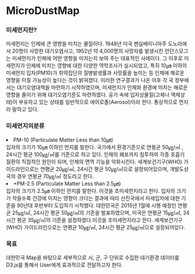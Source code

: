 ﻿# MicroDustMap
 
### 미세먼지란?
미세먼지는 인체에 큰 영향을 미치는 물질이다. 1948년 미국 펜실베이니아주 도노라에서 20명이 사망한 대기오염사고, 1952년 약 4,000명의 사망자를 발생시킨 런던스모그는 미세먼지가 인체에 어떤 영향을 미치는지 보여 주는 대표적인 사례이다. 그 이후로 미세먼지가 인체에 미치는 영향에 대한 다양한 역학조사가 실시되었고, 특히 10㎛ 이하의 미세먼지 입자(PM10)가 취약집단의 질병발생률과 사망률을 높이는 등 인체에 해로운 영향을 미칠 가능성이 높다는 것이 밝혀졌다. 이러한 연구결과가 나온 이후 각 국 정부에서는 대기오염대책을 마련하기 시작하였으며, 미세먼지가 인체와 환경에 미치는 해로운 영향을 줄이기 위해 대기오염기준도 마련하였다. 공기 속에 입자상물질(고체나 액체상태)이 부유하고 있는 상태를 일반적으로 에어로졸(Aerosol)이라 한다. 통상적으로 먼지라 말하고 있다.

### 미세먼지의분류
<li>PM-10 (Particulate Matter Less than 10㎛)</li>
입자의 크기가 10㎛ 이하인 먼지를 말한다. 국가에서 환경기준으로 연평균 50㎍/㎥ , 24시간 평균 100㎍/㎥를 기준으로 하고 있다. 인체의 폐포까지 침투하여 각종 호흡기 질환의 직접적인 원인이 되며, 인체의 면역 기능을 악화시킨다. 세계보건기구(WHO) 가이드라인으로는 연평균 20㎍/㎥, 24시간 평균 50㎍/㎥으로 설정되어있으며, 개발도상국의 경우 연평균 70㎍/㎥ 정도라고 한다.
<li>+PM-2.5 (Particulate Matter Less than 2.5㎛)</li>
입자의 크기가 2.5㎛ 이하인 먼지를 말한다. 이것을 초미세먼지라고 한다. 입자의 크기가 작을수록 건강에 미치는 영향이 크다는 결과에 따라 선진국에서 미세입자에 대한 기준을 90년대 후반부터 도입하기 시작했다. 대한민국은 2015년 1월에 시행 예정인 연평균 25㎍/㎥, 24시간 평균 50㎍/㎥의 기준을 발표하였으며, 미국은 연평균 15㎍/㎥, 24시간 평균 35㎍/㎥의 기준을 설정하였다.이것을 초미세먼지라고 한다. 세계보건기구(WHO) 가이드라인으로는 연평균 10㎍/㎥, 24시간 평균 25㎍/㎥으로 설정되어있다.

### 목표
대한민국 Map을 바탕으로 세부적으로 시, 군, 구 단위로 수집한 대기환경 데이터를 D3.js를 통해서 User에게 효과적으로 전달하고자 한다.

